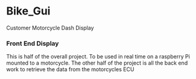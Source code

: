 # Bike_Gui
Customer Motorcycle Dash Display


###  Front End Display


This is half of the overall project.  To be used in real time on a raspberry Pi mounted to a motorcycle.
The other half of the project is all the back end work to retrieve the data from the motorcycles ECU
